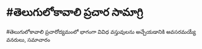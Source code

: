 # #తెలుగులోకావాలి ప్రచార సామాగ్రి
#తెలుగులోకావాలి ప్రచారోద్యమంలో భాగంగా వివిధ వస్తువులను అచ్చేయడానికి అవసరమయ్యే వనరులు, సమాచారం
